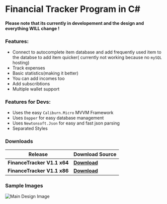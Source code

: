 # Financial Tracker Program in C#

#### Please note that its currently in developement and the design and everything **WILL** change !

### **Features:**

- Connect to autocomplete item database and add frequently used item to the databse to add item quicker( currently not working because no `mySQL` hosting)
- Track expenses
- Basic statistics(making it better)
- You can add incomes too
- Add subscribtions
- Multiple wallet support

### **Features for Devs:**

- Uses the easy `Caliburn.Micro` MVVM Framework
- Uses `Dapper` for easy database management
- Uses `Newtonsoft.Json` for easy and fast json parsing
- Separated Styles

### **Downloads**

Release | Download Source
--------|--------
**FinanceTracker V1.1 x64** | [**Download**](https://drive.google.com/file/d/1yDz17rvBM1wS1XUC3qMFOJ1EHyUe9PwS/view?usp=sharing)
**FinanceTracker V1.1 x86** | [**Download**](https://drive.google.com/file/d/1aSZwu2laASkXG5py3Dw6QHmw9C1bdH7Y/view?usp=sharing)

### **Sample Images**

![Main Design Image](https://image.ibb.co/hrOCew/Screenshot1.png)



